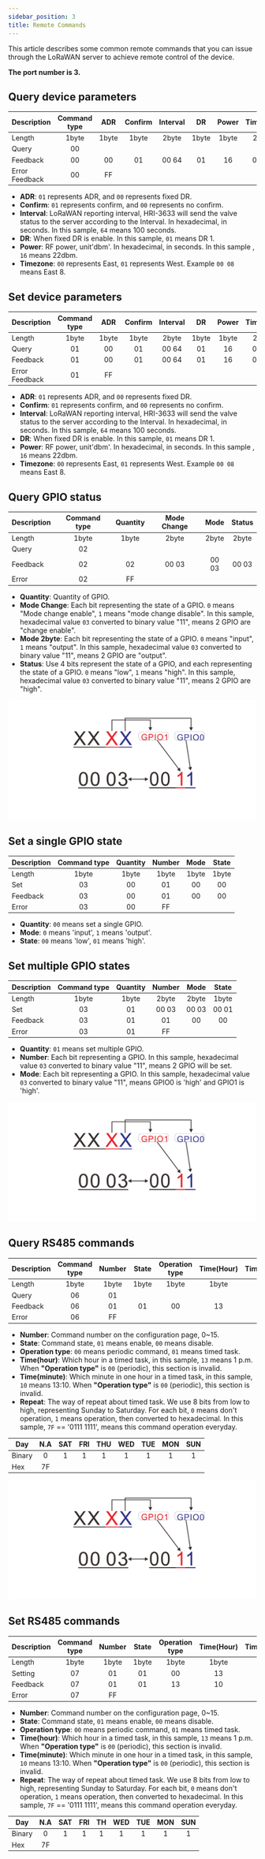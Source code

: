 ```yaml
---
sidebar_position: 3
title: Remote Commands
---
```



This article describes some common remote commands that you can issue through the LoRaWAN server to achieve remote control of the device.

**The port number is 3.**

## Query device parameters

| Description | Command type | ADR | Confirm | Interval | DR | Power | Timezone | Battery Voltage | Firm version | Battery level |
|-|:-:|:-:|:-:|:-:|:-:|:-:|:-:|:-:|:-:|:-:|
| Length | 1byte | 1byte | 1byte | 2byte | 1byte | 1byte | 2byte | 2byte | 2byte | 1byte |
| Query | 00 |   |   |   |   |   |   |   |   |   |
| Feedback | 00 | 00 | 01 | 00 64 | 01 | 16 | 00 08 |   |   |   |
| Error Feedback | 00 | FF |   |   |   |   |   |   |   |   |

- **ADR**: `01` represents ADR, and `00` represents fixed DR.
- **Confirm**: `01` represents confirm, and `00` represents no confirm.
- **Interval**: LoRaWAN reporting interval, HRI-3633 will send the valve status to the server according to the Interval. In hexadecimal, in seconds. In this sample, `64` means 100 seconds.
- **DR**: When fixed DR is enable. In this sample, `01` means DR 1.
- **Power**: RF power, unit'dbm'. In hexadecimal, in seconds. In this sample , `16` means 22dbm.
- **Timezone**: `00` represents East, `01` represents West. Example `00 08` means East 8.

## Set device parameters

| Description | Command type | ADR | Confirm | Interval | DR | Power | Timezone |
|-|:-:|:-:|:-:|:-:|:-:|:-:|:-:|
| Length | 1byte | 1byte | 1byte | 2byte | 1byte | 1byte | 2byte |
| Query | 01 | 00 | 01 | 00 64 | 01 | 16 | 00 08  |
| Feedback | 01 | 00 | 01 | 00 64 | 01 | 16 | 00 08 |
| Error Feedback | 01 | FF |   |   |   |   |   |

- **ADR**: `01` represents ADR, and `00` represents fixed DR.
- **Confirm**: `01` represents confirm, and `00` represents no confirm.
- **Interval**: LoRaWAN reporting interval, HRI-3633 will send the valve status to the server according to the Interval. In hexadecimal, in seconds. In this sample, `64` means 100 seconds.
- **DR**: When fixed DR is enable. In this sample, `01` means DR 1.
- **Power**: RF power, unit'dbm'. In hexadecimal, in seconds. In this sample , `16` means 22dbm.
- **Timezone**: `00` represents East, `01` represents West. Example `00 08` means East 8.

## Query GPIO status

| Description | Command type | Quantity| Mode Change | Mode | Status|
|-|:-:|:-:|:-:|:-:|:-:|
| Length | 1byte | 1byte | 2byte | 2byte | 2byte |
| Query | 02 |   |   |   |   |
| Feedback | 02 | 02 | 00 03 | 00 03 | 00 03 |
| Error | 02 | FF |   |   |   |

- **Quantity**: Quantity of GPIO.
- **Mode Change**: Each bit representing the state of a GPIO. `0` means "Mode change enable", `1` means "mode change disable". In this sample, hexadecimal value `03` converted to binary value "11", means 2 GPIO are "change enable".
- **Mode 2byte**: Each bit representing the state of a GPIO. `0` means "input", `1` means "output". In this sample, hexadecimal value `03` converted to binary value "11", means 2 GPIO are "output".
- **Status**: Use 4 bits represent the state of a GPIO, and each representing the state of a GPIO. `0` means "low", `1` means "high". In this sample, hexadecimal value `03` converted to binary value "11", means 2 GPIO are "high".

![](img/GPIO.png)

## Set a single GPIO state

| Description | Command type | Quantity | Number | Mode | State |
|-|:-:|:-:|:-:|:-:|:-:|
| Length | 1byte | 1byte | 1byte | 1byte | 1byte |
| Set | 03 | 00  | 01 | 00 | 00 |
| Feedback | 03 | 00 | 01 | 00 | 00 |
| Error | 03 | 00 | FF |   |   |

- **Quantity**: `00` means set a single GPIO.
- **Mode**: `0` means 'input', `1` means 'output'.
- **State**: `00` means 'low', `01` means 'high'.

## Set multiple GPIO states

|Description| Command type | Quantity | Number | Mode | State |
|-|:-:|:-:|:-:|:-:|:-:|
| Length | 1byte | 1byte | 2byte | 2byte | 1byte |
| Set | 03 | 01  | 00 03 | 00 03 | 00 01 |
| Feedback | 03 | 01 | 01 | 00 | 00 |
| Error | 03 | 01 | FF |   |   |

- **Quantity**: `01` means set multiple GPIO.
- **Number**: Each bit representing a GPIO. In this sample, hexadecimal value `03` converted to binary value "11", means 2 GPIO will be set.
- **Mode**: Each bit representing a GPIO. In this sample, hexadecimal value `03` converted to binary value "11", means GPIO0 is 'high' and GPIO1 is 'high'.

![](img/GPIO.png)

##  Query RS485 commands

|Description| Command type | Number | State | Operation type | Time(Hour) | Time(minute) | Repeat |
|-|:-:|:-:|:-:|:-:|:-:|:-:|:-:|
| Length | 1byte | 1byte | 1byte | 1byte | 1byte | 1byte | 1byte |
| Query | 06 | 01 | | | | | |
| Feedback | 06 | 01 | 01 | 00 | 13 | 10 | 7F |
| Error | 06 | FF |

- **Number**: Command number on the configuration page, 0~15.
- **State**: Command state, `01` means enable, `00` means disable.
- **Operation type**: `00` means periodic command, `01` means timed task.
- **Time(hour)**: Which hour in a timed task, in this sample, `13` means 1 p.m. When **"Operation type"** is `00` (periodic), this section is invalid.
- **Time(minute)**: Which minute in one hour in a timed task, in this sample, `10` means 13:10. When **"Operation type"** is `00` (periodic), this section is invalid.
- **Repeat**: The way of repeat about timed task. We use 8 bits from low to high, representing Sunday to Saturday. For each bit, `0` means don't operation, `1` means operation, then converted to hexadecimal. In this sample, `7F` == '0111 1111', means this command operation everyday.

| Day | N.A | SAT | FRI | THU | WED | TUE | MON | SUN |
|-|:-:|:-:|:-:|:-:|:-:|:-:|:-:|:-:|
| Binary | 0 | 1 | 1 | 1 | 1 | 1 | 1 | 1 |
| Hex | 7F |

![](img/GPIO.png)

##  Set RS485 commands

| Description | Command type | Number | State | Operation type | Time(Hour) | Time(minute) | Repeat |
|-|:-:|:-:|:-:|:-:|:-:|:-:|:-:|
| Length | 1byte | 1byte | 1byte | 1byte | 1byte | 1byte | 1byte |
| Setting | 07 | 01 | 01 | 00 | 13 | 10 | 7F |
| Feedback | 07 | 01 | 01 |13 | 10 | 7F |
| Error | 07 | FF | | | | | |

- **Number**: Command number on the configuration page, 0~15.
- **State**: Command state, `01` means enable, `00` means disable.
- **Operation type**: `00` means periodic command, `01` means timed task.
- **Time(hour)**: Which hour in a timed task, in this sample, `13` means 1 p.m. When **"Operation type"** is `00` (periodic), this section is invalid.
- **Time(minute)**: Which minute in one hour in a timed task, in this sample, `10` means 13:10. When **"Operation type"** is `00` (periodic), this section is invalid.
- **Repeat**: The way of repeat about timed task. We use 8 bits from low to high, representing Sunday to Saturday. For each bit, `0` means don't operation, `1` means operation, then converted to hexadecimal. In this sample, `7F` == '0111 1111', means this command operation everyday.

| Day | N.A | SAT | FRI | TH | WED | TUE | MON | SUN |
|-|:-:|:-:|:-:|:-:|:-:|:-:|:-:|:-:|
| Binary | 0 | 1 | 1 | 1 | 1 | 1 | 1 | 1 |
| Hex | 7F |